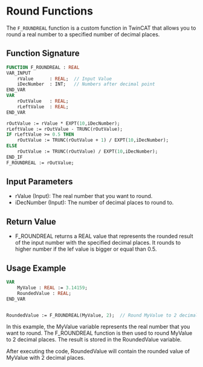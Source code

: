 # Round Functions

The `F_ROUNDREAL` function is a custom function in TwinCAT that allows you to round a real number to a specified number of decimal places.

## Function Signature

```pascal
FUNCTION F_ROUNDREAL : REAL
VAR_INPUT
    rValue      : REAL;  // Input Value
    iDecNumber  : INT;   // Numbers after decimal point
END_VAR
VAR
    rOutValue   : REAL;
    rLeftValue	: REAL;
END_VAR

rOutValue := rValue * EXPT(10,iDecNumber);
rLeftValue := rOutValue - TRUNC(rOutValue);
IF rLeftValue >= 0.5 THEN
	rOutValue := TRUNC(rOutValue + 1) / EXPT(10,iDecNumber);
ELSE
	rOutValue := TRUNC(rOutValue) / EXPT(10,iDecNumber);
END_IF
F_ROUNDREAL := rOutValue;
```

## Input Parameters
- rValue (Input): The real number that you want to round.
- iDecNumber (Input): The number of decimal places to round to.

## Return Value
- F_ROUNDREAL returns a REAL value that represents the rounded result of the input number with the specified decimal places. It rounds to higher number if the lef value is bigger or equal than 0.5.

## Usage Example

```pascal
VAR
    MyValue : REAL := 3.14159;
    RoundedValue : REAL;
END_VAR


RoundedValue := F_ROUNDREAL(MyValue, 2);  // Round MyValue to 2 decimal places - Rounded value = 3.14
```

In this example, the MyValue variable represents the real number that you want to round. The F_ROUNDREAL function is then used to round MyValue to 2 decimal places. The result is stored in the RoundedValue variable.

After executing the code, RoundedValue will contain the rounded value of MyValue with 2 decimal places.

